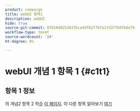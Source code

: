 ```yaml
---
product: campaign
title: webUI 항목1
description: webUI
hide: true
source-git-commit: 07010d0253637bce4df62f7bfa1fd37fb9fb8e7b
workflow-type: tm+mt
source-wordcount: '19'
ht-degree: 0%

---
```


# webUI 개념 1 항목 1 {#c1t1}

## 항목 1 정보

의 개념2 항목 2 학습 [이 페이지](../concept2/topic2.md).
이 다른 항목 알아보기 [여기](../../automation/workflow/about-workflows.md)